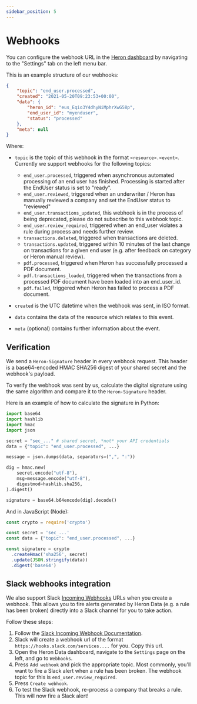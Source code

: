 ```yaml
---
sidebar_position: 5
---
```


# Webhooks

You can configure the webhook URL in the [Heron dashboard](https://dashboard.herondata.io/) by navigating to the "Settings" tab on the left menu bar.

This is an example structure of our webhooks:

```json
{
    "topic": "end_user.processed",
    "created": "2021-05-20T09:23:53+00:00",
    "data": {
        "heron_id": "eus_Eqio3Y4dhyNiMphrXwG58p",
        "end_user_id": "myenduser",
        "status": "processed"
    },
    "meta": null
}
```

Where:

-   `topic` is the topic of this webhook in the format `<resource>.<event>`. Currently we support webhooks for the following topics:

    -   `end_user.processed`, triggered when asynchronous automated processing of an end user has finished. Processing is started after the EndUser status is set to "ready".
    -   `end_user.reviewed`, triggered when an underwriter / Heron has manually reviewed a company and set the EndUser status to "reviewed"
    -   `end_user.transactions_updated`, this webhook is in the process of being deprecated, please do not subscribe to this webhook topic.
    -   `end_user.review_required`, triggered when an end_user violates a rule during process and needs further review.
    -   `transactions.deleted`, triggered when transactions are deleted.
    -   `transactions.updated`, triggered within 10 minutes of the last change on transactions for a given end user (e.g. after feedback on category or Heron manual review).
    -   `pdf.processed`, triggered when Heron has successfully processed a PDF document.
    -   `pdf.transactions_loaded`, triggered when the transactions from a processed PDF document have been loaded into an end_user_id.
    -   `pdf.failed`, triggered when Heron has failed to process a PDF document.

-   `created` is the UTC datetime when the webhook was sent, in ISO format.
-   `data` contains the data of the resource which relates to this event.
-   `meta` (optional) contains further information about the event.

## Verification

We send a `Heron-Signature` header in every webhook request. This header is a
base64-encoded HMAC SHA256 digest of your shared secret and the webhook's
payload.

To verify the webhook was sent by us, calculate the digital signature using the
same algorithm and compare it to the `Heron-Signature` header.

Here is an example of how to calculate the signature in Python:

```py
import base64
import hashlib
import hmac
import json

secret = "sec_..." # shared secret, *not* your API credentials
data = {"topic": "end_user.processed", ...}

message = json.dumps(data, separators=(",", ":"))

dig = hmac.new(
    secret.encode("utf-8"),
    msg=message.encode("utf-8"),
    digestmod=hashlib.sha256,
).digest()

signature = base64.b64encode(dig).decode()
```

And in JavaScript (Node):

```js
const crypto = require('crypto')

const secret = 'sec_...'
const data = {"topic": "end_user.processed", ...}

const signature = crypto
  .createHmac('sha256', secret)
  .update(JSON.stringify(data))
  .digest('base64')
```

## Slack webhooks integration

We also support Slack [Incoming Webhooks](https://api.slack.com/messaging/webhooks) URLs when
you create a webhook. This allows you to fire alerts generated by Heron Data (e.g. a rule has been broken)
directly into a Slack channel for you to take action.

Follow these steps:

1. Follow the [Slack Incoming Webhook Documentation](https://api.slack.com/messaging/webhooks).
2. Slack will create a webhook url of the format `https://hooks.slack.com/services....` for you. Copy this url.
3. Open the Heron Data dashboard, navigate to the `Settings` page on the left, and go to `Webhooks`.
4. Press `Add webhook` and pick the appropriate topic. Most commonly, you'll want to fire a Slack alert when a rule has been broken. The webhook topic for this is `end_user.review_required`.
5. Press `Create webhook`.
6. To test the Slack webhook, re-process a company that breaks a rule. This will now fire a Slack alert!
